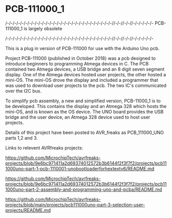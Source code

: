 # PCB-111000_1

/-/-/-/-/-/-/-/-/-/-/-/-/-/-/-/-/-/-/-/-/-/-/-/-/-/-/-/-/-//-/-//-/-//-/-/-/-/-/-
PCB-111000_1 is largely obsolete



/-/-/-/-/-/-/-/-/-/-/-/-/-/-/-/-/-/-/-/-/-/-/-/-/-/-/-/-/-//-/-//-/-//-/-/-/-/-/-


This is a plug in version of PCB-111000 for use with the Arduino Uno pcb.

Project PCB-111000 (published in October 2018) was a pcb designed to introduce beginners to programming Atmega devices in C.
The PCB contained two Atmega devices, a USB bridge and an 8 digit seven segment display.
One of the Atmega devices hosted user projects, the other hosted a mini-OS.  The mini-OS drove the display and included a programmer
that was used to download user projects to the pcb. The two IC's communicated over the I2C bus.

To simplify pcb assembly, a new and simplified version, PCB-11000_1 is to be developed.
This contains the display and an Atmega 328 which hosts the mini-OS, and is known as the OS device.
The UNO board provides the USB bridge and the user device, an Atmega 328 device used to host user projects.

Details of this project have been posted to AVR_freaks as PCB_111000_UNO parts 1,2 and 3.

Links to relevent AVRfreaks projects:


https://github.com/MicrochipTech/avrfreaks-projects/blob/9e6bc971411a2d69374012572b3b6144f2f3f7f2/projects/pcb111000uno-part-1-pcb-1110001-unobootloaderforhextextv6/README.md

https://github.com/MicrochipTech/avrfreaks-projects/blob/9e6bc971411a2d69374012572b3b6144f2f3f7f2/projects/pcb111000uno-part-2-assembly-and-programming-uno-and-pcba/README.md

https://github.com/MicrochipTech/avrfreaks-projects/blob/main/projects/pcb111000uno-part-3-selection-user-projects/README.md



